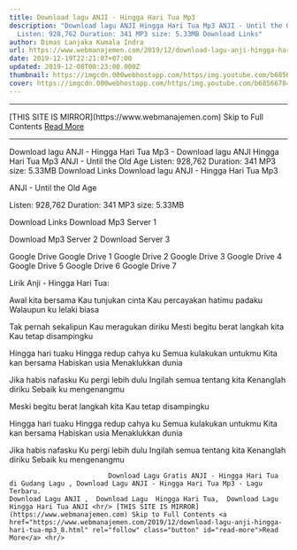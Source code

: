 ```yaml
---
title: Download lagu ANJI - Hingga Hari Tua Mp3
description: "Download lagu ANJI Hingga Hari Tua Mp3 ANJI - Until the Old Age
  Listen: 928,762 Duration: 341 MP3 size: 5.33MB Download Links"
author: Dimas Lanjaka Kumala Indra
url: https://www.webmanajemen.com/2019/12/download-lagu-anji-hingga-hari-tua-mp3_8.html
date: 2019-12-19T22:21:07+07:00
updated: 2019-12-08T00:23:00.000Z
thumbnail: https://imgcdn.000webhostapp.com/https/img.youtube.com/b68566784b0f6c8b1d7eb0ebc9b54405.jpeg
cover: https://imgcdn.000webhostapp.com/https/img.youtube.com/b68566784b0f6c8b1d7eb0ebc9b54405.jpeg
---
```


<hr/> [THIS SITE IS MIRROR](https://www.webmanajemen.com) Skip to Full Contents <a href="https://www.webmanajemen.com/2019/12/download-lagu-anji-hingga-hari-tua-mp3_8.html" rel="follow" class="button" id="read-more">Read More</a> <hr/> Download lagu ANJI - Hingga Hari Tua Mp3 - Download lagu ANJI Hingga Hari Tua Mp3 ANJI - Until the Old Age Listen: 928,762 Duration: 341 MP3 size: 5.33MB Download Links Download lagu ANJI - Hingga Hari Tua Mp3

  ANJI - Until the Old Age 

  Listen: 928,762 
  Duration: 341 
  MP3 size: 5.33MB 

  Download Links 
  Download Mp3 Server 1 

  Download Mp3 Server 2 
  Download Server 3 


  Google Drive   Google Drive 1 
  Google Drive 2 
  Google Drive 3 
  Google Drive 4 
  Google Drive 5 
  Google Drive 6 
  Google Drive 7 


                             
Lirik Anji - Hingga Hari Tua:
                             
Awal kita bersama
  Kau tunjukan cinta
  Kau percayakan hatimu padaku
  Walaupun ku lelaki biasa
  
  Tak pernah sekalipun
  Kau meragukan diriku
  Mesti begitu berat langkah kita
  Kau tetap disampingku
  
  Hingga hari tuaku
  Hingga redup cahya ku
  Semua kulakukan untukmu
  Kita kan bersama
  Habiskan usia
  Menaklukkan dunia
  
  Jika habis nafasku
  Ku pergi lebih dulu
  Ingilah semua tentang kita
  Kenanglah diriku
  Sebaik ku mengenangmu
  
  
  Meski begitu berat langkah kita
  Kau tetap disampingku
  
  Hingga hari tuaku
  Hingga redup cahya ku
  Semua kulakukan untukmu
  Kita kan bersama
  Habiskan usia
  Menaklukkan dunia
  
  Jika habis nafasku
  Ku pergi lebih dulu
  Ingilah semua tentang kita
  Kenanglah diriku
  Sebaik ku mengenangmu                                 
                                 
                             Download Lagu Gratis ANJI - Hingga Hari Tua di Gudang Lagu , Download Lagu ANJI - Hingga Hari Tua Mp3 - Lagu Terbaru.                                                         Download Lagu ANJI ,  Download Lagu  Hingga Hari Tua,  Download Lagu  Hingga Hari Tua ANJI <hr/> [THIS SITE IS MIRROR](https://www.webmanajemen.com) Skip to Full Contents <a href="https://www.webmanajemen.com/2019/12/download-lagu-anji-hingga-hari-tua-mp3_8.html" rel="follow" class="button" id="read-more">Read More</a> <hr/>